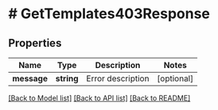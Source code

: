 # # GetTemplates403Response

## Properties

Name | Type | Description | Notes
------------ | ------------- | ------------- | -------------
**message** | **string** | Error description | [optional]

[[Back to Model list]](../../README.md#models) [[Back to API list]](../../README.md#endpoints) [[Back to README]](../../README.md)
